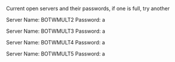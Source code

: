 Current open servers and their passwords, if one is full, try another


Server Name: BOTWMULT2
Password: a

Server Name: BOTWMULT3
Password: a

Server Name: BOTWMULT4
Password: a

Server Name: BOTWMULT5
Password: a
